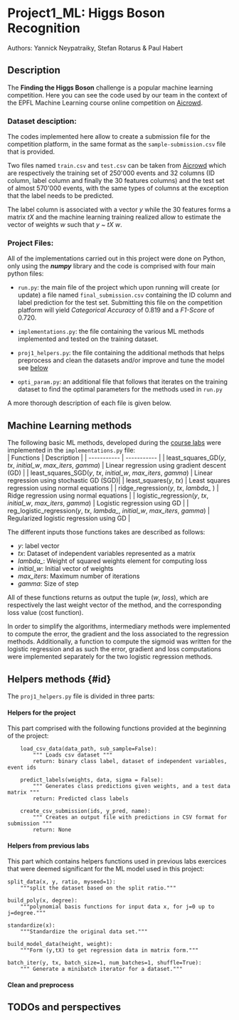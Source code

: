 # Project1_ML: Higgs Boson Recognition

Authors: Yannick Neypatraiky, Stefan Rotarus & Paul Habert

## Description
The **Finding the Higgs Boson** challenge is a popular machine learning competition. Here you can see the code used by our team in the context of the EPFL Machine Learning course online competition on [Aicrowd](https://www.aicrowd.com/challenges/epfl-machine-learning-higgs).

### Dataset desciption:
The  codes implemented here allow to create a submission file for the competition platform, in the same format as the `sample-submission.csv` file that is provided.

Two files named `train.csv` and `test.csv` can be taken from [Aicrowd](https://www.aicrowd.com/challenges/epfl-machine-learning-higgs)  which are respectively the training set of 250'000 events and 32 columns (ID column, label column and finally the 30 features columns) and the test set of almost 570'000 events, with the same types of columns at the exception that the label needs to be predicted.

The label column is associated with a vector *y* while the 30 features forms a matrix *tX* and the machine learning training realized allow to estimate the vector of weights *w* such that *y ~ tX w*. 

### Project Files:
All of the implementations carried out in this project were done on Python, only using the ***numpy*** library and the code is comprised with four main python files:
- `run.py`: the main file of the project which upon running will create (or update) a file named `final_submission.csv` containing the ID column and label prediction for the test set. Submitting this file on the competition platform will yield *Categorical Accuracy* of 0.819 and a *F1-Score* of 0.720. 

- `implementations.py`: the file containing the various ML methods implemented and tested on the training dataset.
- `proj1_helpers.py`: the file containing the additional methods that helps preprocess and clean the datasets and/or improve and tune the model see [below](#id)
- `opti_param.py`: an additional file that follows that iterates on the training dataset to find the optimal parameters for the methods used in `run.py`

A more thorough description of each file is given below.

## Machine Learning methods

The following basic ML methods, developed during the [course labs](https://github.com/epfml/ML_course) were implemented in the `implementations.py` file:  
| Functions      | Description |
| ----------- | ----------- |
| least\_squares\_GD(*y*, *tx*, *initial\_w*, *max\_iters*, *gamma*)      | Linear regression using gradient descent (GD) |
| least\_squares\_SGD(*y*, *tx*, *initial\_w*, *max\_iters*, *gamma*)  | Linear regression using stochastic GD  (SGD)|
| least\_squares(*y*, *tx*)  | Least squares regression using normal equations  |
| ridge\_regression(*y*, *tx*, *lambda\_* )   | Ridge regression using normal equations  |
| logistic\_regression(*y*, *tx*, *initial\_w*, *max\_iters*, *gamma*) | Logistic regression using GD |
| reg\_logistic\_regression(*y*, *tx*, *lambda_*, *initial\_w*, *max\_iters*, *gamma*) | Regularized logistic regression using GD |

The different inputs those functions takes are described as follows:
- *y*: label vector
- *tx*: Dataset of independent variables represented as a matrix 
- *lambda\_*: Weight of squared weights element for computing loss
- *initial\_w*: Initial vector of weights
- *max\_iters*: Maximum number of iterations
- *gamma*: Size of step

All of these functions returns as output the tuple (*w*, *loss*), which are respectively the last weight vector of the method, and the corresponding loss value (cost function). 

In order to simplify the algorithms, intermediary methods were implemented to compute the error, the gradient and the loss associated to the regression methods. Additionally, a function to compute the sigmoid was written for the logistic regression and as such the error, gradient and loss computations were implemented separately for the two logistic regression methods.

## Helpers methods {#id}

The `proj1_helpers.py` file is divided in three parts: 

#### Helpers for the project 
This part comprised with the following functions provided at the beginning of the project:
>
        load_csv_data(data_path, sub_sample=False):
            """ Loads csv dataset """
            return: binary class label, dataset of independent variables, event ids
>
        predict_labels(weights, data, sigma = False):
            """ Generates class predictions given weights, and a test data matrix """
            return: Predicted class labels
>
        create_csv_submission(ids, y_pred, name):
            """ Creates an output file with predictions in CSV format for submission """
            return: None
#### Helpers from previous labs

This part which contains helpers functions used in previous labs exercices that were deemed significant for the ML model used in this project: 
>
    split_data(x, y, ratio, myseed=1):
        """split the dataset based on the split ratio."""
>   
    build_poly(x, degree):
        """polynomial basis functions for input data x, for j=0 up to j=degree."""
>
    standardize(x):
        """Standardize the original data set."""

>
    build_model_data(height, weight):
        """Form (y,tX) to get regression data in matrix form."""
>   
    batch_iter(y, tx, batch_size=1, num_batches=1, shuffle=True):
        """ Generate a minibatch iterator for a dataset."""
        
#### Clean and preprocess
    

## TODOs and perspectives

  




